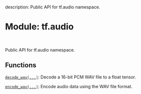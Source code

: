 description: Public API for tf.audio namespace.

<div itemscope itemtype="http://developers.google.com/ReferenceObject">
<meta itemprop="name" content="tf.audio" />
<meta itemprop="path" content="Stable" />
</div>

# Module: tf.audio

<!-- Insert buttons and diff -->

<table class="tfo-notebook-buttons tfo-api nocontent" align="left">

</table>



Public API for tf.audio namespace.



## Functions

[`decode_wav(...)`](../tf/audio/decode_wav.md): Decode a 16-bit PCM WAV file to a float tensor.

[`encode_wav(...)`](../tf/audio/encode_wav.md): Encode audio data using the WAV file format.

